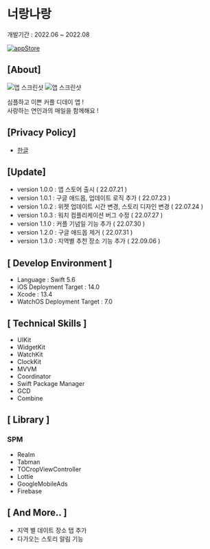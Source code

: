 # 너랑나랑

개발기간 : 2022.06 ~ 2022.08

[![appStore](https://user-images.githubusercontent.com/50910456/173174832-7d395623-ceb3-4796-b718-22e550af6934.svg)](https://apps.apple.com/app/%EB%84%88%EB%9E%91%EB%82%98%EB%9E%91-%EC%BB%A4%ED%94%8C-%EB%94%94%EB%8D%B0%EC%9D%B4/id1635302922)

## [About]
  
![앱 스크린샷](https://user-images.githubusercontent.com/50910456/188790834-67ed612e-5486-498a-8ca7-c137374571e9.png)
![앱 스크린샷](https://user-images.githubusercontent.com/50910456/183449608-c1cd2efb-fbba-4fd8-a3eb-185bdfa3679d.png)
  
심플하고 이쁜 커플 디데이 앱 !  
사랑하는 연인과의 매일을 함께해요 !

## [Privacy Policy]

- [한글](https://github.com/ungchun/coupleDayProject/blob/main/PrivacyPolicy/ko.md)

## [Update]

- version 1.0.0 : 앱 스토어 출시 ( 22.07.21 )
- version 1.0.1 : 구글 애드몹, 업데이트 로직 추가 ( 22.07.23 )
- version 1.0.2 : 위젯 업데이트 시간 변경, 스토리 디자인 변경 ( 22.07.24 )
- version 1.0.3 : 워치 컴플리케이션 버그 수정 ( 22.07.27 )
- version 1.1.0 : 커플 기념일 기능 추가 ( 22.07.30 )
- version 1.2.0 : 구글 애드몹 제거 ( 22.07.31 )
- version 1.3.0 : 지역별 추천 장소 기능 추가 ( 22.09.06 )

## [ Develop Environment ]

- Language : Swift 5.6
- iOS Deployment Target : 14.0
- Xcode : 13.4
- WatchOS Deployment Target : 7.0

## [ Technical Skills ]

- UIKit
- WidgetKit
- WatchKit
- ClockKit
- MVVM
- Coordinator
- Swift Package Manager
- GCD
- Combine

## [ Library ]

### SPM

- Realm
- Tabman
- TOCropViewController
- Lottie
- GoogleMobileAds
- Firebase

## [ And More.. ]

- 지역 별 데이트 장소 탭 추가
- 다가오는 스토리 알림 기능
